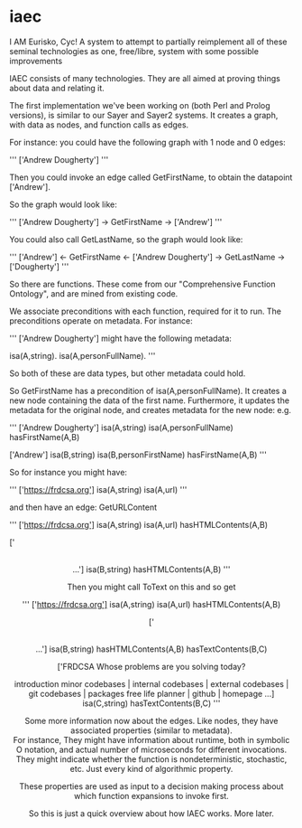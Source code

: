# iaec
I AM Eurisko, Cyc!  A system to attempt to partially reimplement all of these seminal technologies as one, free/libre, system with some possible improvements

IAEC consists of many technologies.  They are all aimed at proving things about data and relating it.

The first implementation we've been working on (both Perl and Prolog versions), is similar to our Sayer 
and Sayer2 systems.  It creates a graph, with data as nodes, and function calls as edges.

For instance: you could have the following graph with 1 node and 0 edges:

'''
['Andrew Dougherty']
'''

Then you could invoke an edge called GetFirstName, to obtain the datapoint ['Andrew'].

So the graph would look like:

'''
['Andrew Dougherty'] -> GetFirstName -> ['Andrew']
'''

You could also call GetLastName, so the graph would look like:

'''
['Andrew'] <- GetFirstName <- ['Andrew Dougherty'] -> GetLastName -> ['Dougherty']
'''

So there are functions.  These come from our "Comprehensive Function Ontology", and are mined from existing code.

We associate preconditions with each function, required for it to run.  The preconditions operate on metadata.  For instance:

'''
['Andrew Dougherty'] might have the following metadata:

isa(A,string).
isa(A,personFullName).
'''

So both of these are data types, but other metadata could hold.

So GetFirstName has a precondition of isa(A,personFullName).  It creates a new node containing the data of the first name.
Furthermore, it updates the metadata for the original node, and creates metadata for the new node: e.g.

'''
['Andrew Dougherty']
isa(A,string)
isa(A,personFullName)
hasFirstName(A,B)

['Andrew']
isa(B,string)
isa(B,personFirstName)
hasFirstName(A,B)
'''

So for instance you might have:

'''
['https://frdcsa.org']
isa(A,string)
isa(A,url)
'''

and then have an edge: GetURLContent

'''
['https://frdcsa.org']
isa(A,string)
isa(A,url)
hasHTMLContents(A,B)

['<html>
  <head>
    <title> FRDCSA </title>
  </head>
  <body>
    <br>
    <center>
...']
isa(B,string)
hasHTMLContents(A,B)
'''

Then you might call ToText on this and so get

'''
['https://frdcsa.org']
isa(A,string)
isa(A,url)
hasHTMLContents(A,B)

['<html>
  <head>
    <title> FRDCSA </title>
  </head>
  <body>
    <br>
    <center>
...']
isa(B,string)
hasHTMLContents(A,B)
hasTextContents(B,C)

['FRDCSA
Whose problems are you solving today?

introduction
minor codebases | internal codebases | external codebases | git codebases | packages
free life planner | github | homepage
...]
isa(C,string)
hasTextContents(B,C)
'''



Some more information now about the edges.  Like nodes, they have associated properties (similar to metadata).  
For instance,  They might have information about runtime, both in symbolic O notation, and actual number of 
microseconds for different invocations.  They might indicate whether the function is nondeterministic, stochastic, 
etc.  Just every kind of algorithmic property.

These properties are used as input to a decision making process about which function expansions to invoke first.

So this is just a quick overview about how IAEC works.  More later.
